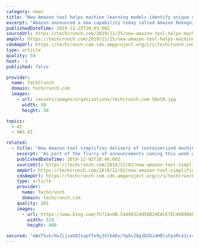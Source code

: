 ```yaml
---
category: news
title: "New Amazon tool helps machine learning models identify unique objects"
excerpt: "Amazon announced a new capability today called Amazon Rekognition Custom Labels to help customers train machine learning models to understand a set of objects when there is a limited set of information. Typically, machine learning models have to work on ..."
publishedDateTime: 2019-11-25T20:03:00Z
sourceUrl: https://techcrunch.com/2019/11/25/new-amazon-tool-helps-machine-learning-models-identify-unique-objects/
ampUrl: https://techcrunch.com/2019/11/25/new-amazon-tool-helps-machine-learning-models-identify-unique-objects/amp/
cdnAmpUrl: https://techcrunch-com.cdn.ampproject.org/c/s/techcrunch.com/2019/11/25/new-amazon-tool-helps-machine-learning-models-identify-unique-objects/amp/
type: article
quality: 54
heat: -1
published: false

provider:
  name: TechCrunch
  domain: techcrunch.com
  images:
    - url: /assets/images/organizations/techcrunch.com-50x50.jpg
      width: 50
      height: 50

topics:
  - AI
  - AWS AI

related:
  - title: "New Amazon tool simplifies delivery of containerized machine learning models"
    excerpt: "As part of the flurry of announcements coming this week out of AWS re:Invent, Amazon announced the release of Amazon SageMaker Operators for Kubernetes, a way for data scientists and developers to simplify training, tuning and deploying containerized machine learning models. Packaging machine learning models in containers can help put them to ..."
    publishedDateTime: 2019-12-02T18:46:00Z
    sourceUrl: https://techcrunch.com/2019/12/02/new-amazon-tool-simplifies-delivery-of-containerized-machine-learning-models/
    ampUrl: https://techcrunch.com/2019/12/02/new-amazon-tool-simplifies-delivery-of-containerized-machine-learning-models/amp/
    cdnAmpUrl: https://techcrunch-com.cdn.ampproject.org/c/s/techcrunch.com/2019/12/02/new-amazon-tool-simplifies-delivery-of-containerized-machine-learning-models/amp/
    type: article
    provider:
      name: TechCrunch
      domain: techcrunch.com
    quality: 101
    images:
      - url: https://www.bing.com/th?id=ON.5449032495EB29EACE7EC46B986EF118
        width: 529
        height: 400

secured: "oWxfSvk/HxZijsaU82sapYTe9y35t6AOv/YpXv28g3D2bi4HBlvFpvMi41csvTXFeURuT0yewTNDZ+G58OppD9Ng14yWCagFl7GrjLVUrELb2facTfEgH6epheq4LJU1JW4YShJ4nIobCbEQ1s0F+q0utJvMuVIuwYa3JcIL0v7uRDWRrRS01ZSvGv5267WZA1iRKPe0Z04NMVwQvYrsabprdK7SnrDBh2wL1jup80tqdjVtHGdoBYMJs75jaK1ku5Hlcb/1BDK9D4ntmqXB6g==;SQkF9sTsrNXTkQuk7S/g4w=="
---
```


